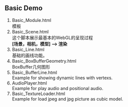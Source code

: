## Basic Demo
1. Basic_Module.html<br>
    模板
2. Basic_Scene.html<br>
    这个脚本展示最基本的WebGL的呈现过程<br>
    **[场景，相机，模型] --> 渲染**
3. Basic_Line.html<br>
    基础的画线功能。
4. Basic_BoxBufferGeometry.html<br>
    BoxBuffer几何图形
5. Basic_BufferLine.html<br>
    Example for showing dynamic lines with vertexs.
6. AudioPlayer.html<br>
    Example for play audio and positional audio.
7. Basic_TextureLoader.html<br>
    Example for load jpeg and jpg picture as cubic model.